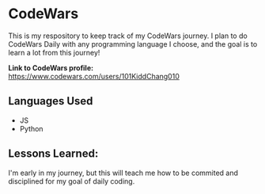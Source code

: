 # CodeWars
This is my respository to keep track of my CodeWars journey. I plan to do CodeWars Daily with any 
programming language I choose, and the goal is to learn a lot from this journey!

**Link to CodeWars profile:** https://www.codewars.com/users/101KiddChang010



## Languages Used
* JS
* Python

## Lessons Learned:

I'm early in my journey, but this will teach me how to be commited and disciplined for my goal of daily 
coding.




